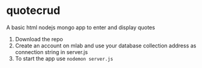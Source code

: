 # quotecrud
A basic html nodejs mongo app to enter and display quotes

1. Download the repo
2. Create an account on mlab and use your database collection address as connection string in server.js
3. To start the app use <code>nodemon server.js</code>
